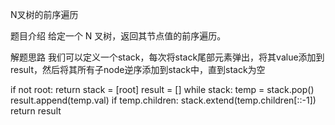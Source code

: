 N叉树的前序遍历

题目介绍
给定一个 N 叉树，返回其节点值的前序遍历。

解题思路
我们可以定义一个stack，每次将stack尾部元素弹出，将其value添加到result，然后将其所有子node逆序添加到stack中，直到stack为空

if not root:
	return
stack = [root]
result = []
while stack:
	temp = stack.pop()
	result.append(temp.val)
	if temp.children:
		stack.extend(temp.children[::-1])
return result
